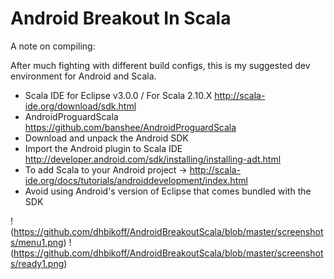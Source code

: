 Android Breakout In Scala
=========================

A note on compiling:

After much fighting with different build configs, this is my suggested dev environment for Android and Scala.
- Scala IDE for Eclipse v3.0.0 / For Scala 2.10.X http://scala-ide.org/download/sdk.html
- AndroidProguardScala https://github.com/banshee/AndroidProguardScala
- Download and unpack the Android SDK 
- Import the Android plugin to Scala IDE http://developer.android.com/sdk/installing/installing-adt.html
- To add Scala to your Android project -> http://scala-ide.org/docs/tutorials/androiddevelopment/index.html
- Avoid using Android's version of Eclipse that comes bundled with the SDK

!(https://github.com/dhbikoff/AndroidBreakoutScala/blob/master/screenshots/menu1.png) !(https://github.com/dhbikoff/AndroidBreakoutScala/blob/master/screenshots/ready1.png)
